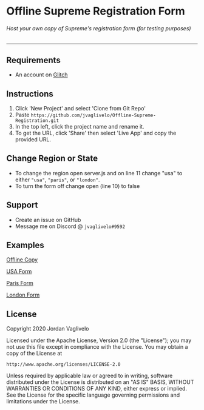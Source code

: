 # Offline Supreme Registration Form
###### Host your own copy of Supreme's registration form (for testing purposes)

---

## Requirements
* An account on [Glitch](https://glitch.com)

## Instructions

1. Click 'New Project' and select 'Clone from Git Repo'
2. Paste ```https://github.com/jvaglivelo/Offline-Supreme-Registration.git```
3. In the top left, click the project name and rename it.
4. To get the URL, click 'Share' then select 'Live App' and copy the provided URL.

## Change Region or State
* To change the region open server.js and on line 11 change "usa" to either ```"usa"```, ```"paris"```, or ```"london"```.
* To turn the form off change open (line 10) to false

## Support
* Create an issue on GitHub
* Message me on Discord @ ```jvaglivelo#9592```

## Examples

[Offline Copy](https://sup-dummy-off.glitch.me)

[USA Form](https://sup-dummy.glitch.me)

[Paris Form](https://sup-dummy-paris.glitch.me)

[London Form](https://sup-dummy-london.glitch.me)


## License

Copyright 2020 Jordan Vaglivelo

Licensed under the Apache License, Version 2.0 (the "License");
you may not use this file except in compliance with the License.
You may obtain a copy of the License at

    http://www.apache.org/licenses/LICENSE-2.0

Unless required by applicable law or agreed to in writing, software
distributed under the License is distributed on an "AS IS" BASIS,
WITHOUT WARRANTIES OR CONDITIONS OF ANY KIND, either express or implied.
See the License for the specific language governing permissions and
limitations under the License.
